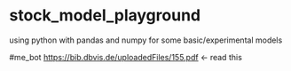 # stock_model_playground
using python with pandas and numpy for some basic/experimental models


#me_bot
https://bib.dbvis.de/uploadedFiles/155.pdf <- read this
